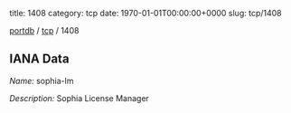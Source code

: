 title: 1408
category: tcp
date: 1970-01-01T00:00:00+0000
slug: tcp/1408

[portdb](/) / [tcp](/category/tcp.html) / 1408


## IANA Data

_Name:_ sophia-lm

_Description:_ Sophia License Manager


